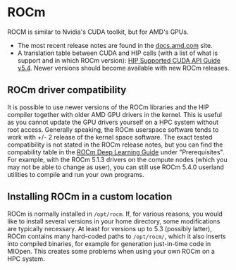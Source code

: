 # ROCm

ROCM is similar to Nvidia's CUDA toolkit, but for AMD's GPUs.

* The most recent release notes are found in the [docs.amd.com](https://docs.amd.com/category/ROCm%E2%84%A2%20v5.x) site.
* A translation table between CUDA and HIP calls (with a list of what is support and in which ROCm version): [HIP Supported CUDA API Guide v5.4](https://docs.amd.com/bundle/HIP_Supported_CUDA_API_Guide_v5.4/page/CUBLAS_API_supported_by_HIP.html). Newer versions should become available with new ROCm releases.

## ROCm driver compatibility

It is possible to use newer versions of the ROCm libraries and the HIP compiler together with older AMD GPU drivers in the kernel. This is useful as you cannot update the GPU drivers yourself on a HPC system without root access. Generally speaking, the ROCm userspace software tends to work with +/- 2 release of the kernel space software. The exact tested compatibility is not stated in the ROCm release notes, but you can find the compability table in the [ROCm Deep Learning Guide](https://docs.amd.com/bundle/ROCm-Deep-Learning-Guide-v5.4.3/page/Prerequisites.html) under "Prerequisites". For example, with the ROCm 5.1.3 drivers on the compute nodes (which you may not be able to change as user), you can still use ROCm 5.4.0 userland utilities to compile and run your own programs.

## Installing ROCm in a custom location

ROCm is normally installed in `/opt/rocm`. If, for various reasons, you would like to install several versions in your home directory, some modifications are typically necessary. At least for versions up to 5.3 (possibly latter), ROCm contains many hard-coded paths to `/opt/rocm/`, which it also inserts into compiled binaries, for example for generation just-in-time code in MIOpen. This creates some problems when using your own ROCm on a HPC system.